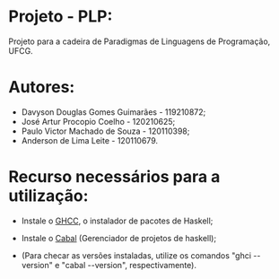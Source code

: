 # Projeto - PLP:
 Projeto para a cadeira de Paradigmas de Linguagens de Programação, UFCG.

# Autores:
- Davyson Douglas Gomes Guimarães - 119210872;
- José Artur Procopio Coelho - 120210625;
- Paulo Victor Machado de Souza - 120110398;
- Anderson de Lima Leite - 120110679.

# Recurso necessários para a utilização:

- Instale o [GHCC](https://www.haskell.org/downloads/), o instalador de pacotes de Haskell;

- Instale o [Cabal](https://cabal.readthedocs.io/en/3.6/) (Gerenciador de projetos de haskell);

- (Para checar as versões instaladas, utilize os comandos "ghci --version" e "cabal --version", respectivamente).
